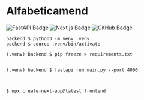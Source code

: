 # Alfabeticamend

![FastAPI Badge](https://img.shields.io/badge/FastAPI-009688?logo=fastapi&logoColor=fff&style=for-the-badge)
![Next.js Badge](https://img.shields.io/badge/Next.js-000?logo=nextdotjs&logoColor=fff&style=for-the-badge)
![GitHub Badge](https://img.shields.io/badge/GitHub-181717?logo=github&logoColor=fff&style=for-the-badge)

```
backend $ python3 -m venv .venv
backend $ source .venv/bin/activate

(.venv) backend $ pip freeze > requirements.txt


(.venv) backend $ fastapi run main.py --port 4000



```

```
$ npx create-next-app@latest frontend



```
